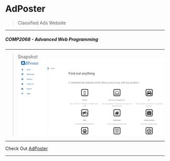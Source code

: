 # AdPoster
> Classified Ads Website
___
##### COMP2068 - Advanced Web Programming
___

> Snapshot
![Alt text](public/images/adposterSnap.PNG "Snapshot")
___
Check Out [AdPoster]
___


[AdPoster]: https://adposter.herokuapp.com
